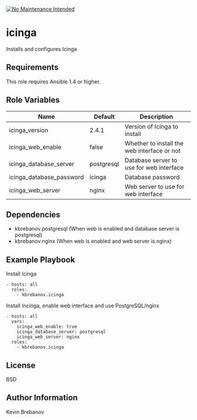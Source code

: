 [![No Maintenance Intended](http://unmaintained.tech/badge.svg)](http://unmaintained.tech/)

icinga
======

Installs and configures Icinga

Requirements
------------

This role requires Ansible 1.4 or higher.

Role Variables
--------------

| Name                     | Default    | Description                                 |
|--------------------------|------------|---------------------------------------------|
| icinga_version           | 2.4.1      | Version of Icinga to install                |
| icinga_web_enable        | false      | Whether to install the web interface or not |
| icinga_database_server   | postgresql | Database server to use for web interface    |
| icinga_database_password | icinga     | Database password                           |
| icinga_web_server        | nginx      | Web server to use for web interface         |

Dependencies
------------

- kbrebanov.postgresql (When web is enabled and database server is postgresql)
- kbrebanov.nginx (When web is enabled and web server is nginx)

Example Playbook
----------------

Install Icinga
```
- hosts: all
  roles:
    - kbrebanov.icinga
```

Install Incinga, enable web interface and use PostgreSQL/nginx
```
- hosts: all
  vars:
    icinga_web_enable: true
    icinga_database_server: postgresql
    icinga_web_server: nginx
  roles:
    - kbrebanov.icinga
```

License
-------

BSD

Author Information
------------------

Kevin Brebanov
